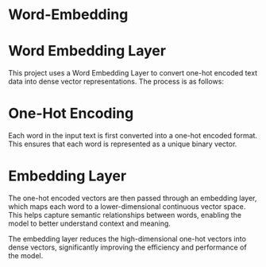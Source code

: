 # Word-Embedding
# Word Embedding Layer
This project uses a Word Embedding Layer to convert one-hot encoded text data into dense vector representations. The process is as follows:

# One-Hot Encoding
Each word in the input text is first converted into a one-hot encoded format. This ensures that each word is represented as a unique binary vector.

# Embedding Layer
The one-hot encoded vectors are then passed through an embedding layer, which maps each word to a lower-dimensional continuous vector space. This helps capture semantic relationships between words, enabling the model to better understand context and meaning.

The embedding layer reduces the high-dimensional one-hot vectors into dense vectors, significantly improving the efficiency and performance of the model.
